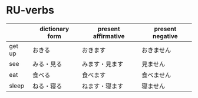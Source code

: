 # RU-verbs

|        | dictionary form | present affirmative | present negative |
| ------ | --------------- | ------------------- | ---------------- |
| get up | おきる          | おきます            | おきません       |
| see    | みる・見る      | みます・見ます      | 見ません         |
| eat    | 食べる          | 食べます            | 食べません       |
| sleep  | ねる・寝る      | ねます・寝ます      | 寝ません         |
